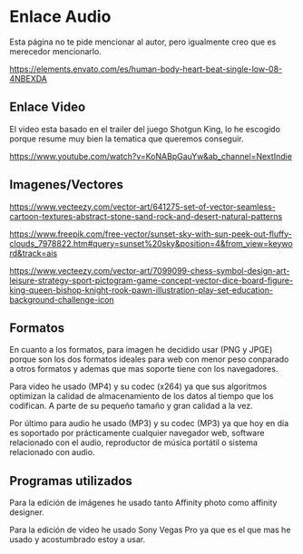 # Enlace Audio
Esta página no te pide mencionar al autor, pero igualmente creo que es merecedor mencionarlo.

https://elements.envato.com/es/human-body-heart-beat-single-low-08-4NBEXDA

## Enlace Video
El video esta basado en el trailer del juego Shotgun King, lo he escogido porque resume muy bien la tematica que queremos conseguir.

https://www.youtube.com/watch?v=KoNABpGauYw&ab_channel=NextIndie

## Imagenes/Vectores
https://www.vecteezy.com/vector-art/641275-set-of-vector-seamless-cartoon-textures-abstract-stone-sand-rock-and-desert-natural-patterns

https://www.freepik.com/free-vector/sunset-sky-with-sun-peek-out-fluffy-clouds_7978822.htm#query=sunset%20sky&position=4&from_view=keyword&track=ais

https://www.vecteezy.com/vector-art/7099099-chess-symbol-design-art-leisure-strategy-sport-pictogram-game-concept-vector-dice-board-figure-king-queen-bishop-knight-rook-pawn-illustration-play-set-education-background-challenge-icon


## Formatos
En cuanto a los formatos, para imagen he decidido usar (PNG y JPGE) porque son los dos formatos ideales para web con menor peso conparado a otros formatos y ademas que mas soporte tiene con los navegadores.

Para video he usado (MP4) y su codec (x264) ya que sus algoritmos optimizan la calidad de almacenamiento de los datos al tiempo que los codifican. A parte de su pequeño tamaño y gran calidad a la vez.

Por último para audio he usado (MP3) y su codec (MP3) ya que hoy en día es soportado por prácticamente cualquier navegador web, software relacionado con el audio, reproductor de música portátil o sistema relacionado con audio.

## Programas utilizados
Para la edición de imágenes he usado tanto Affinity photo como affinity designer.

Para la edición de video he usado Sony Vegas Pro ya que es el que mas he usado y acostumbrado estoy a usar.